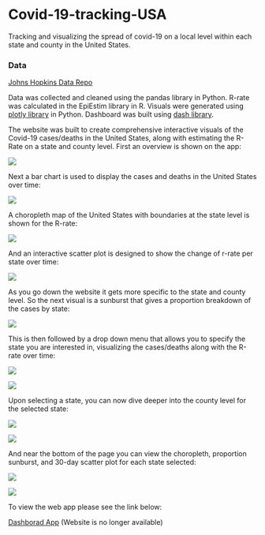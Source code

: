 # Covid-19-tracking-USA
Tracking and visualizing the spread of covid-19 on a local level within each state and county in the United States.
### Data
[Johns Hopkins Data Repo](https://github.com/CSSEGISandData/COVID-19)

Data was collected and cleaned using the pandas library in Python.
R-rate was calculated in the EpiEstim library in R.
Visuals were generated using [plotly library](https://plotly.com/) in Python. Dashboard was built using [dash library](https://plotly.com/dash/).


The website was built to create comprehensive interactive visuals of the Covid-19 cases/deaths in the United States, along with estimating the R-Rate on a state and county level.
First an overview is shown on the app:

![](/Images/Overview_sunburst.png)

Next a bar chart is used to display the cases and deaths in the United States over time:

![](/Images/Cases_deaths_US.png)

A choropleth map of the United States with boundaries at the state level is shown for the R-rate:

![](/Images/Rrate_State_choropleth_map.png)

And an interactive scatter plot is designed to show the change of r-rate per state over time:

![](/Images/Rrate_30_days_state.png)

As you go down the website it gets more specific to the state and county level.
So the next visual is a sunburst that gives a proportion breakdown of the cases by state:

![](/Images/Sunburst_states.png)

This is then followed by a drop down menu that allows you to specify the state you are interested in, visualizing the cases/deaths along with the R-rate over time:

![](/Images/Drop_down_state_cases_deaths.png)

![](/Images/Rrate_state_specific.png)

Upon selecting a state, you can now dive deeper into the county level for the selected state:

![](Images/County_cases_deaths.png)

![](Images/County_Rrate.png)

And near the bottom of the page you can view the choropleth, proportion sunburst, and 30-day scatter plot for each state selected:

![](/Images/County_choro_sunburst.png)

![](/Images/Rrate_30_days_county.png)

To view the web app please see the link below:

[Dashborad App](https://covid-19-tracking-dashapp.ue.r.appspot.com/) (Website is no longer available)
